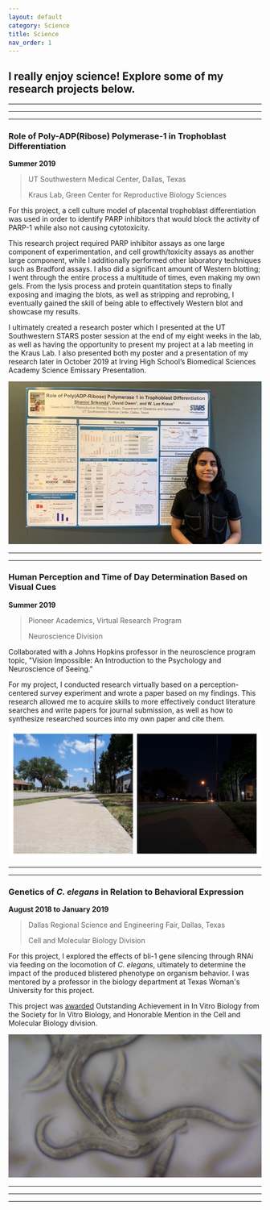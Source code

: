 ```yaml
---
layout: default
category: Science
title: Science
nav_order: 1
---
```


## I really enjoy science! Explore some of my research projects below.

* * * 
* * *
* * *

### Role of Poly-ADP(Ribose) Polymerase-1 in Trophoblast Differentiation

**Summer 2019** 

> UT Southwestern Medical Center, Dallas, Texas
>
> Kraus Lab, Green Center for Reproductive Biology Sciences

For this project, a cell culture model of placental trophoblast differentiation was used in order to identify PARP inhibitors that would block the activity of PARP-1 while also not causing cytotoxicity. 

This research project required PARP inhibitor assays as one large component of experimentation, and cell growth/toxicity assays as another large component, while I additionally performed other laboratory techniques such as Bradford assays. I also did a significant amount of Western blotting; I went through the entire process a multitude of times, even making my own gels. From the lysis process and protein quantitation steps to finally exposing and imaging the blots, as well as stripping and reprobing, I eventually gained the skill of being able to effectively Western blot and showcase my results. 

I ultimately created a research poster which I presented at the UT Southwestern STARS poster session at the end of my eight weeks in the lab, as well as having the opportunity to present my project at a lab meeting in the Kraus Lab. I also presented both my poster and a presentation of my research later in October 2019 at Irving High School’s Biomedical Sciences Academy Science Emissary Presentation.


![STARS Poster Pic](/images/IMG_20190726_190142.jpg)

* * *
* * *

### Human Perception and Time of Day Determination Based on Visual Cues

**Summer 2019**

> Pioneer Academics, Virtual Research Program
>
> Neuroscience Division

Collaborated with a Johns Hopkins professor in the neuroscience program topic, "Vision
Impossible: An Introduction to the Psychology and Neuroscience of Seeing." 

For my project, I conducted research virtually based on a perception-centered survey experiment and wrote a paper based on my findings. This research allowed me to acquire skills to more effectively conduct literature searches and write papers for journal submission, as well as how to synthesize researched sources into my own paper and cite them.

![Pioneer Pic](/images/piopic.jpg)

* * *
* * *

### Genetics of _C. elegans_ in Relation to Behavioral Expression

**August 2018 to January 2019**

> Dallas Regional Science and Engineering Fair, Dallas, Texas
>
> Cell and Molecular Biology Division

For this project, I explored the effects of bli-1 gene silencing through RNAi via feeding on the locomotion of _C. elegans_, ultimately to determine the impact of the produced blistered phenotype on organism behavior. I was mentored by a professor in the biology department at Texas Woman's University for this project.

This project was [awarded](https://www.sivb.org/InVitroReport/issue-53-3-july-september-2019/isef-high-school-student-awards-2/) Outstanding Achievement in In Vitro Biology from the Society for In Vitro Biology, and Honorable Mention in the Cell and Molecular Biology division. 

![C Elegans](/images/elegans.jpg)

* * *
* * *
* * *

